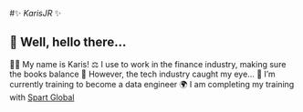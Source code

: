 #✨ _KarisJR_ ✨

## 👋 Well, hello there...

👩‍🦱 My name is Karis!
⚖ I use to work in the finance industry, making sure the books balance
👀 However, the tech industry caught my eye...
🌱 I’m currently training to become a data engineer
🌍 I am completing my training with [Spart Global](https://www.spartaglobal.com/)



<!--
**Karisjr/karisjr** is a ✨ _special_ ✨ repository because its `README.md` (this file) appears on your GitHub profile.

Here are some ideas to get you started:

- 🔭 I’m currently working on ...
- 🌱 I’m currently learning ...
- 👯 I’m looking to collaborate on ...
- 🤔 I’m looking for help with ...
- 💬 Ask me about ...
- 📫 How to reach me: ...
- 😄 Pronouns: ...
- ⚡ Fun fact: ...
-->
